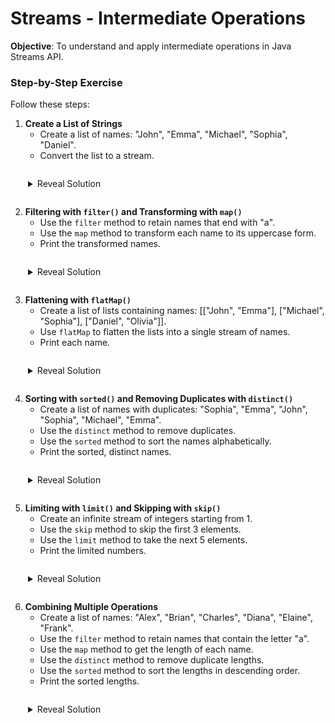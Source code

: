 # Streams - Intermediate Operations

__Objective__: To understand and apply intermediate operations in Java Streams API.

### Step-by-Step Exercise

Follow these steps:

<style>
details {
  margin: 2em;
}
</style>

1. **Create a List of Strings**
   - Create a list of names: "John", "Emma", "Michael", "Sophia", "Daniel".
   - Convert the list to a stream.

<details>
<summary>Reveal Solution</summary>

```java
import java.util.Arrays;
import java.util.List;
import java.util.stream.Stream;

public class StreamExample {
  public static void main(String[] args) {
    List<String> names = Arrays.asList("John", "Emma", "Michael", "Sophia", "Daniel");
    Stream<String> nameStream = names.stream();
  }
}
```
</details>

2. **Filtering with `filter()` and Transforming with `map()`**
   - Use the `filter` method to retain names that end with "a".
   - Use the `map` method to transform each name to its uppercase form.
   - Print the transformed names.

<details>
<summary>Reveal Solution</summary>

```java
import java.util.Arrays;
import java.util.List;
import java.util.stream.Stream;

public class StreamExample {
  public static void main(String[] args) {
    List<String> names = Arrays.asList("John", "Emma", "Michael", "Sophia", "Daniel");
    names.stream()
         .filter(name -> name.endsWith("a"))
         .map(String::toUpperCase)
         .forEach(System.out::println); // EMMA, SOPHIA
  }
}
```
</details>

3. **Flattening with `flatMap()`**
   - Create a list of lists containing names: [["John", "Emma"], ["Michael", "Sophia"], ["Daniel", "Olivia"]].
   - Use `flatMap` to flatten the lists into a single stream of names.
   - Print each name.

<details>
<summary>Reveal Solution</summary>

```java
import java.util.Arrays;
import java.util.List;
import java.util.stream.Stream;

public class StreamExample {
  public static void main(String[] args) {
    List<List<String>> listOfLists = Arrays.asList(
      Arrays.asList("John", "Emma"),
      Arrays.asList("Michael", "Sophia"),
      Arrays.asList("Daniel", "Olivia")
    );
    listOfLists.stream()
               .flatMap(List::stream)
               .forEach(System.out::println); // John, Emma, Michael, Sophia, Daniel, Olivia
  }
}
```
</details>

4. **Sorting with `sorted()` and Removing Duplicates with `distinct()`**
   - Create a list of names with duplicates: "Sophia", "Emma", "John", "Sophia", "Michael", "Emma".
   - Use the `distinct` method to remove duplicates.
   - Use the `sorted` method to sort the names alphabetically.
   - Print the sorted, distinct names.

<details>
<summary>Reveal Solution</summary>

```java
import java.util.Arrays;
import java.util.List;
import java.util.stream.Stream;

public class StreamExample {
  public static void main(String[] args) {
    List<String> names = Arrays.asList("Sophia", "Emma", "John", "Sophia", "Michael", "Emma");
    names.stream()
         .distinct()
         .sorted()
         .forEach(System.out::println); // Emma, John, Michael, Sophia
  }
}
```
</details>

5. **Limiting with `limit()` and Skipping with `skip()`**
   - Create an infinite stream of integers starting from 1.
   - Use the `skip` method to skip the first 3 elements.
   - Use the `limit` method to take the next 5 elements.
   - Print the limited numbers.

<details>
<summary>Reveal Solution</summary>

```java
import java.util.stream.Stream;

public class StreamExample {
  public static void main(String[] args) {
    Stream.iterate(1, n -> n + 1)
          .skip(3)
          .limit(5)
          .forEach(System.out::println); // 4, 5, 6, 7, 8
  }
}
```
</details>

6. **Combining Multiple Operations**
   - Create a list of names: "Alex", "Brian", "Charles", "Diana", "Elaine", "Frank".
   - Use the `filter` method to retain names that contain the letter "a".
   - Use the `map` method to get the length of each name.
   - Use the `distinct` method to remove duplicate lengths.
   - Use the `sorted` method to sort the lengths in descending order.
   - Print the sorted lengths.

<details>
<summary>Reveal Solution</summary>

```java
import java.util.Arrays;
import java.util.List;
import java.util.stream.Collectors;
import java.util.Comparator;

public class StreamExample {
  public static void main(String[] args) {
    List<String> names = Arrays.asList("Alex", "Brian", "Charles", "Diana", "Elaine", "Frank");
    names.stream()
         .filter(name -> name.contains("a"))
         .map(String::length)
         .distinct()
         .sorted(Comparator.reverseOrder())
         .forEach(System.out::println); // 7, 5, 4
  }
}
```
</details>


